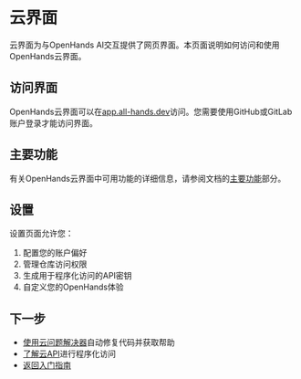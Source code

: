 # 云界面

云界面为与OpenHands AI交互提供了网页界面。本页面说明如何访问和使用OpenHands云界面。

## 访问界面

OpenHands云界面可以在[app.all-hands.dev](https://app.all-hands.dev)访问。您需要使用GitHub或GitLab账户登录才能访问界面。

<!-- 图片将在未来更新中添加 -->
<!-- ![OpenHands云界面](/img/docs/openhands-cloud-ui.png) -->

## 主要功能

有关OpenHands云界面中可用功能的详细信息，请参阅文档的[主要功能](../key-features.md)部分。

## 设置

设置页面允许您：

1. 配置您的账户偏好
2. 管理仓库访问权限
3. 生成用于程序化访问的API密钥
4. 自定义您的OpenHands体验

## 下一步

- [使用云问题解决器](./cloud-issue-resolver.md)自动修复代码并获取帮助
- [了解云API](./cloud-api.md)进行程序化访问
- [返回入门指南](./openhands-cloud.md)
